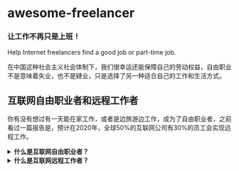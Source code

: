 # awesome-freelancer

### 让工作不再只是上班！

Help Internet freelancers find a good job or part-time job.

在中国这种社会主义社会体制下，我们很幸运还能保障自己的劳动权益，自由职业不是意味着失业，也不是肄业，只是选择了另一种适合自己的工作和生活方式。

## 互联网自由职业者和远程工作者

你有没有想过有一天能在家工作，或者是边旅游边工作，成为了自由职业者，之前看过一篇报告是，预计在2020年，全球50%的互联网公司有30%的员工会实现远程工作。

<details>
  <summary><b>什么是互联网自由职业者？</b></summary>
  互联网自由职业者

**[⬆ Back to top](#table-of-contents)**

</details>

<details>
  <summary><b>什么是互联网远程工作者？</b></summary>
 Dave：“我的公司在巴塞罗那，然而我现在住在洛杉矶的家里，项目总监每天通过Email的方式来分发每天的工作内容，然后远程提交自己的代码到”，
远程工作者知识互联网自由职业者的一种，也是最常见的Freelancer。

**[⬆ Back to top](#table-of-contents)**

</details>

